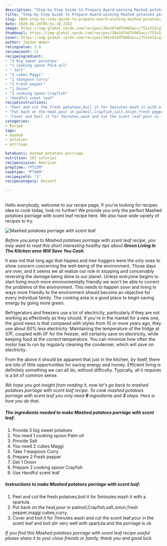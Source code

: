 ```yaml
---
description: "Step-by-Step Guide to Prepare Award-winning Mashed potatoes porriage with scent leaf"
title: "Step-by-Step Guide to Prepare Award-winning Mashed potatoes porriage with scent leaf"
slug: 1804-step-by-step-guide-to-prepare-award-winning-mashed-potatoes-porriage-with-scent-leaf
date: 2020-08-24T05:51:34.216Z
image: https://img-global.cpcdn.com/recipes/38e187dd7b965acc/751x532cq70/mashed-potatoes-porriage-with-scent-leaf-recipe-main-photo.jpg
thumbnail: https://img-global.cpcdn.com/recipes/38e187dd7b965acc/751x532cq70/mashed-potatoes-porriage-with-scent-leaf-recipe-main-photo.jpg
cover: https://img-global.cpcdn.com/recipes/38e187dd7b965acc/751x532cq70/mashed-potatoes-porriage-with-scent-leaf-recipe-main-photo.jpg
author: Jayden Weber
ratingvalue: 3.9
reviewcount: 11
recipeingredient:
- "5 big sweet potatoes"
- "1 cooking spoon Palm oil"
- " Salt"
- "2 cubes Maggi"
- "1 teaspoon Curry"
- "2 Fresh pepper"
- "1 Onion"
- "2 cooking spoon Crayfish"
- "Handful scent leaf"
recipeinstructions:
- "Peel and cut the fresh potatoes,boil it for 5minutes.mash it with a spartula."
- "Put back on the heat,pour in palmoil,Crayfish,salt,onion,fresh pepper,maggi cubes,curry."
- "Cover and boil it for 7minutes.wash and cut the scent leaf.pour in the scent leaf and boil stir very well with spartula.and the porriage is ok."
categories:
- Recipe
tags:
- mashed
- potatoes
- porriage

katakunci: mashed potatoes porriage 
nutrition: 193 calories
recipecuisine: American
preptime: "PT23M"
cooktime: "PT46M"
recipeyield: "1"
recipecategory: Dessert

---
```

<br>
Hello everybody, welcome to our recipe page, If you're looking for recipes idea to cook today, look no further! We provide you only the perfect Mashed potatoes porriage with scent leaf recipe here. We also have wide variety of recipes to try.
<br>


![Mashed potatoes porriage with scent leaf](https://img-global.cpcdn.com/recipes/38e187dd7b965acc/751x532cq70/mashed-potatoes-porriage-with-scent-leaf-recipe-main-photo.jpg)

<i>Before you jump to Mashed potatoes porriage with scent leaf recipe, you may want to read this short interesting healthy tips about 
<strong>Green Living In The Kitchen area Will Save You Cash</strong>.</i>
</br>

It was not that long ago that hippies and tree huggers were the only ones to show concern concerning the well-being of the environment. Those days are over, and it seems we all realize our role in stopping and conceivably reversing the damage being done to our planet. Unless everyone begins to start living much more environmentally friendly we won't be able to correct the problems of the environment. This needs to happen soon and living in ways more friendly to the environment should become an objective for every individual family. The cooking area is a good place to begin saving energy by going more green.

Refrigerators and freezers use a lot of electricity, particularly if they are not working as effectively as they should. If you're in the market for a new one, the good news is that compared with styles from 10 or more years ago, they use about 60% less electricity. Maintaining the temperature of the fridge at 37F, coupled with 0F for the freezer, will certainly save on electricity, while keeping food at the correct temperature. You can minimize how often the motor has to run by regularly cleaning the condenser, which will save on electricity.

From the above it should be apparent that just in the kitchen, by itself, there are lots of little opportunities for saving energy and money. Efficient living is definitely something we can all do, without difficulty. Typically, all it requires is a bit of common sense.


<i>We hope you got insight from reading it, now let's go back to mashed potatoes porriage with scent leaf recipe. To cook mashed potatoes porriage with scent leaf you only need <strong>9</strong> ingredients and <strong>3</strong> steps. Here is how you do that.
</i>

##### The ingredients needed to make Mashed potatoes porriage with scent leaf:

1. Provide 5 big sweet potatoes
1. You need 1 cooking spoon Palm oil
1. Provide  Salt
1. You need 2 cubes Maggi
1. Take 1 teaspoon Curry
1. Prepare 2 Fresh pepper
1. Get 1 Onion
1. Prepare 2 cooking spoon Crayfish
1. Use Handful scent leaf


##### Instructions to make Mashed potatoes porriage with scent leaf:

1. Peel and cut the fresh potatoes,boil it for 5minutes.mash it with a spartula.
1. Put back on the heat,pour in palmoil,Crayfish,salt,onion,fresh pepper,maggi cubes,curry.
1. Cover and boil it for 7minutes.wash and cut the scent leaf.pour in the scent leaf and boil stir very well with spartula.and the porriage is ok.


<i>If you find this Mashed potatoes porriage with scent leaf recipe useful please share it to your close friends or family, thank you and good luck.</i>

